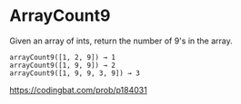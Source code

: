 # ArrayCount9

Given an array of ints, return the number of 9's in the array.
```
arrayCount9([1, 2, 9]) → 1
arrayCount9([1, 9, 9]) → 2
arrayCount9([1, 9, 9, 3, 9]) → 3
```
https://codingbat.com/prob/p184031